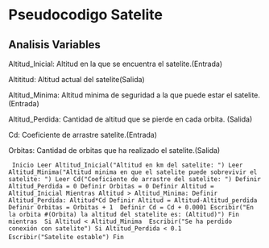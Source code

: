 # Pseudocodigo Satelite
## Analisis Variables
Altitud_Inicial: Altitud en la que se encuentra el satelite.(Entrada)

Altititud: Altitud actual del satelite(Salida)

Altitud_Minima: Altitud minima de seguridad a la que puede estar el satelite.(Entrada)

Altitud_Perdida: Cantidad de altitud que se pierde en cada orbita. (Salida)

Cd: Coeficiente de arrastre satelite.(Entrada)

Orbitas: Cantidad de orbitas que ha realizado el satelite.(Salida)


` ` `
Inicio
    Leer Altitud_Inicial("Altitud en km del satelite: ")
    Leer Altitud_Minima("Altitud minima en que el satelite puede sobrevivir el satelite: ")
    Leer Cd("Coeficiente de arrastre del satelite: ")
    Definir Altitud_Perdida = 0
    Definir Orbitas = 0
    Definir Altitud = Altitud_Inicial
    Mientras Altitud > Altitud_Minima:
        Definir Altitud_Perdida: Altitud*Cd
        Definir Altitud = Altitud-Altitud_perdida
        Definir Orbitas = Orbitas + 1 
        Definir Cd = Cd + 0.0001
        Escribir("En la orbita #(Orbita) la altitud del statelite es: (Altitud)")
        Fin mientras 
    Si Altitud < Altitud_Minima 
        Escribir("Se ha perdido conexión con satelite")
    Si Altitud_Perdida < 0.1
        Escribir("Satelite estable")
Fin
` ` `